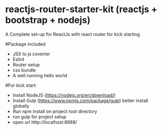 # reactjs-router-starter-kit (reactjs + bootstrap + nodejs)

A Complete set-up for ReactJs with react router for kick starting

#Package included
 - JSX to js coverter
 - Eslint
 - Router setup
 - css bundle
 - A well running hello world
 
 #For kick start:
 - Install NodeJS (https://nodejs.org/en/download/)
 - Install Gulp (https://www.npmjs.com/package/gulp) better install globally
 - Run npm install on project root directory
 - run gulp for project setup
 - open url http://localhost:8888/
 
 
 
